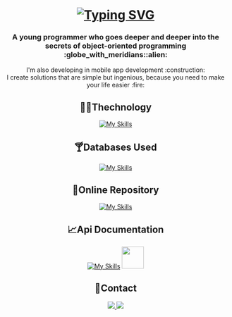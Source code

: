 
  <h1 align = "center" style=
    "sans-serif">
    <a href="https://git.io/typing-svg"><img src="https://readme-typing-svg.demolab.com?      font=center&size=30&duration=4970&pause=970&color=1E8BF7&center=true&vCenter=true&random=false&width=435&lines=%F0%9D%93%97%F0%9D%93%B2+%F0%9D%93%A3%F0%9D%93%B1%F0%9D%93%AE%F0%9D%93%BB%F0%9D%93%AE!+%F0%9F%91%8B+%2C;+%F0%9D%93%98'%F0%9D%93%B6+%F0%9D%93%9F%F0%9D%93%B2%F0%9D%93%B8%F0%9D%93%BD%F0%9D%93%BB+%F0%9D%93%93%F0%9D%94%83%F0%9D%93%B2%F0%9D%93%AA%F0%9D%93%AD%F0%9D%93%B4%F0%9D%93%B8%F0%9D%94%80%F0%9D%93%B2%F0%9D%93%AE%F0%9D%93%AC" alt="Typing SVG" /></a>
  </h1>

<h3 align="center">A young programmer who goes deeper and deeper into the secrets of object-oriented programming :globe_with_meridians::alien:</h3>

<div align="center">
      I'm also developing in mobile app development :construction:
</div>
<div align="center">
      I create solutions that are simple but ingenious, because you need to make your life easier :fire:
</div>

<div align="center">
  
  ## :technologist:Thechnology
  [![My Skills](https://skillicons.dev/icons?i=cs,dotnet,js,html,css)](https://skillicons.dev)
  ## :cocktail:Databases Used
  [![My Skills](https://skillicons.dev/icons?i=graphql,mongodb,firebase,sqlite)](https://skillicons.dev)
  ## :gem:Online Repository
  [![My Skills](https://skillicons.dev/icons?i=git,github,azure)](https://skillicons.dev)
  ## :chart_with_upwards_trend:Api Documentation
  [![My Skills](https://skillicons.dev/icons?i=postman)](https://skillicons.dev)
  <img src="https://user-images.githubusercontent.com/25181517/186711335-a3729606-5a78-4496-9a36-06efcc74f800.png" width="50" height="50" />
  
</div>


<div align="center">
  
  ## :iphone:Contact
  
  <a href="mailto:piotrek5994@gmail.com" target="_blank">
    <img src="https://img.shields.io/badge/Gmail-D14836?style=for-the-badge&logo=gmail&logoColor=white" target="_blank" />
  </a>
  <a href="https://www.linkedin.com/in/piotrek-dziadkowiec-437692259" target="_blank">
    <img src="https://img.shields.io/badge/LinkedIn-0077B5?style=for-the-badge&logo=linkedin&logoColor=white" target="_blank" />
  </a> 
</div>

